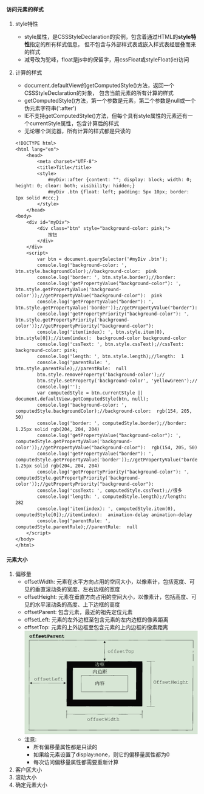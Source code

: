 #### 访问元素的样式
1. style特性
   + style属性，是CSSStyleDeclaration的实例，包含着通过HTML的**style特性**指定的所有样式信息，
     但不包含与外部样式表或嵌入样式表经层叠而来的样式
   + 减号改为驼峰，float是js中的保留字，用cssFloat或styleFloat(ie)访问

2. 计算的样式
   + document.defaultView的getComputedStyle()方法，返回一个CSSStyleDeclaration的对象，
     包含当前元素的所有计算的样式
   + getComputedStyle()方法，第一个参数是元素，第二个参数是null或一个伪元素字符串(':after')
   + IE不支持getComputedStyle()方法，但每个具有style属性的元素还有一个currentStyle属性，包含计算后的样式
   + 无论哪个浏览器，所有计算的样式都是只读的
   ```
   <!DOCTYPE html>
   <html lang="en">
       <head>
           <meta charset="UTF-8">
           <title>Title</title>
           <style>
               #myDiv::after {content: ""; display: block; width: 0; height: 0; clear: both; visibility: hidden;}
               #myDiv .btn {float: left; padding: 5px 10px; border: 1px solid #ccc;}
           </style>
       </head>
   <body>
       <div id="myDiv">
           <div class="btn" style="background-color: pink;">
               按钮
           </div>
       </div>
       <script>
           var btn = document.querySelector('#myDiv .btn');
           console.log('background-color: ', btn.style.backgroundColor);//background-color:  pink
           console.log('border: ', btn.style.border);//border:
           console.log('getPropertyValue("background-color"): ', btn.style.getPropertyValue('background-color'));//getPropertyValue("background-color"):  pink
           console.log('getPropertyValue("border"): ', btn.style.getPropertyValue('border'));//getPropertyValue("border"):
           console.log('getPropertyPriority("background-color"): ', btn.style.getPropertyPriority('background-color'));//getPropertyPriority("background-color"):
           console.log('item(index): ', btn.style.item(0), btn.style[0]);//item(index):  background-color background-color
           console.log('cssText: ', btn.style.cssText);//cssText:  background-color: pink;
           console.log('length: ', btn.style.length);//length:  1
           console.log('parentRule: ', btn.style.parentRule);//parentRule:  null
           btn.style.removeProperty('background-color');//
           btn.style.setProperty('background-color', 'yellowGreen');//
           console.log('');
           var computedStyle = btn.currentStyle || document.defaultView.getComputedStyle(btn, null);
           console.log('background-color: ', computedStyle.backgroundColor);//background-color:  rgb(154, 205, 50)
           console.log('border: ', computedStyle.border);//border:  1.25px solid rgb(204, 204, 204)
           console.log('getPropertyValue("background-color"): ', computedStyle.getPropertyValue('background-color'));//getPropertyValue("background-color"):  rgb(154, 205, 50)
           console.log('getPropertyValue("border"): ', computedStyle.getPropertyValue('border'));//getPropertyValue("border"):  1.25px solid rgb(204, 204, 204)
           console.log('getPropertyPriority("background-color"): ', computedStyle.getPropertyPriority('background-color'));//getPropertyPriority("background-color"):
           console.log('cssText: ', computedStyle.cssText);//很多
           console.log('length: ', computedStyle.length);//length:  282
           console.log('item(index): ', computedStyle.item(0), computedStyle[0]);//item(index):  animation-delay animation-delay
           console.log('parentRule: ', computedStyle.parentRule);//parentRule:  null
       </script>
   </body>
   </html>
   ```

#### 元素大小
1. 偏移量
   + offsetWidth: 元素在水平方向占用的空间大小，以像素计，包括宽度、可见的垂直滚动条的宽度、左右边框的宽度
   + offsetHeight: 元素在垂直方向占用的空间大小，以像素计，包括高度、可见的水平滚动条的高度、上下边框的高度
   + offsetParent: 包含元素，最近的祖先定位元素
   + offsetLeft: 元素的左外边框至包含元素的左内边框的像素距离
   + offsetTop: 元素的上外边框至包含元素的上内边框的像素距离
   ![](img/offset.png)
   + 注意:
     - 所有偏移量属性都是只读的
     - 如果给元素设置了display:none，则它的偏移量属性都为0
     - 每次访问偏移量属性都需要重新计算
2. 客户区大小
3. 滚动大小
4. 确定元素大小

